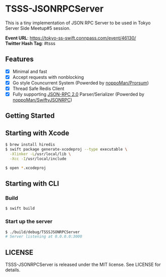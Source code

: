 # TSSS-JSONRPCServer

This is a tiny implementation of JSON RPC Server to be used in Tokyo Server Side Meetup#5 session.

**Event URL**: https://tokyo-ss-swift.connpass.com/event/46130/  
**Twitter Hash Tag**: #tsss

## Features
- [x] Minimal and fast
- [x] Accept requests with nonblocking
- [x] Go style Councurrent System (Powerded by [noppoMan/Prorsum](https://github.com/noppoMan/Prorsum))
- [x] Thread Safe Redis Client
- [x] Fully supporting [JSON-RPC 2.0](http://www.jsonrpc.org/specification) Parser/Serializer (Powerded by [noppoMan/SwiftyJSONRPC](https://github.com/noppoMan/SwiftyJSONRPC))

## Getting Started

## Starting with Xcode

```sh
$ brew install hiredis
$ swift package generate-xcodeproj --type executable \
  -Xlinker -L/usr/local/lib \
  -Xcc -I/usr/local/include

$ open *.xcodeproj
```

## Starting with CLI

### Build
```sh
$ swift build
```

### Start up the server
```sh
$ ./build/debug/TSSSJSONRPCServer
# Server listening at 0.0.0.0:3000
```

## LICENSE

TSSS-JSONRPCServer is released under the MIT license. See LICENSE for details.
